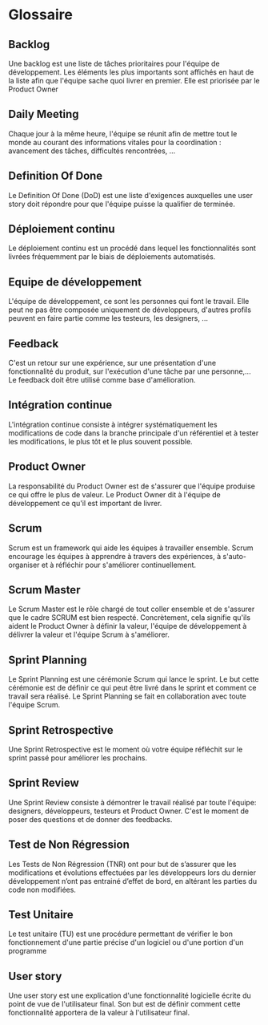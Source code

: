 # Glossaire

## Backlog
Une backlog est une liste de tâches prioritaires pour l'équipe de développement. Les éléments les plus importants sont affichés en haut de la liste afin que l'équipe sache quoi livrer en premier. Elle est priorisée par le Product Owner

## Daily Meeting
Chaque jour à la même heure, l'équipe se réunit afin de mettre tout le monde au courant des informations vitales pour la coordination : avancement des tâches, difficultés rencontrées, ...

## Definition Of Done
Le Definition Of Done (DoD) est une liste d'exigences auxquelles une user story doit répondre pour que l'équipe puisse la qualifier de terminée.

## Déploiement continu
Le déploiement continu est un procédé dans lequel les fonctionnalités sont livrées fréquemment par le biais de déploiements automatisés.

## Equipe de développement
L'équipe de développement, ce sont les personnes qui font le travail. Elle peut ne pas être composée uniquement de développeurs, d'autres profils peuvent en faire partie comme les testeurs, les designers, ...

## Feedback
C'est un retour sur une expérience, sur une présentation d'une fonctionnalité du produit, sur l'exécution d'une tâche par une personne,... Le feedback doit être utilisé comme base d'amélioration.

## Intégration continue
L'intégration continue consiste à intégrer systématiquement les modifications de code dans la branche principale d'un référentiel et à tester les modifications, le plus tôt et le plus souvent possible.

## Product Owner
La responsabilité du Product Owner est de s'assurer que l'équipe produise ce qui offre le plus de valeur. Le Product Owner dit à l'équipe de développement ce qu'il est important de livrer.

## Scrum
Scrum est un framework qui aide les équipes à travailler ensemble. Scrum encourage les équipes à apprendre à travers des expériences, à s'auto-organiser et à réfléchir pour s'améliorer continuellement.

## Scrum Master
Le Scrum Master est le rôle chargé de tout coller ensemble et de s'assurer que le cadre SCRUM est bien respecté. Concrètement, cela signifie qu'ils aident le Product Owner à définir la valeur, l'équipe de développement à délivrer la valeur et l'équipe Scrum à s'améliorer.

## Sprint Planning
Le Sprint Planning est une cérémonie Scrum qui lance le sprint. Le but cette cérémonie est de définir ce qui peut être livré dans le sprint et comment ce travail sera réalisé. Le Sprint Planning se fait en collaboration avec toute l'équipe Scrum.

## Sprint Retrospective
Une Sprint Retrospective est le moment où votre équipe réfléchit sur le sprint passé pour améliorer les prochains.

## Sprint Review
Une Sprint Review consiste à démontrer le travail réalisé par toute l'équipe: designers, développeurs, testeurs et Product Owner. C'est le moment de poser des questions et de donner des feedbacks.

## Test de Non Régression
Les Tests de Non Régression (TNR) ont pour but de s’assurer que les modifications et évolutions effectuées par les développeurs lors du dernier développement n’ont pas entrainé d’effet de bord, en altérant les parties du code non modifiées.

## Test Unitaire
Le test unitaire (TU) est une procédure permettant de vérifier le bon fonctionnement d'une partie précise d'un logiciel ou d'une portion d'un programme

## User story
Une user story est une explication d'une fonctionnalité logicielle écrite du point de vue de l'utilisateur final. Son but est de définir comment cette fonctionnalité apportera de la valeur à l'utilisateur final.

